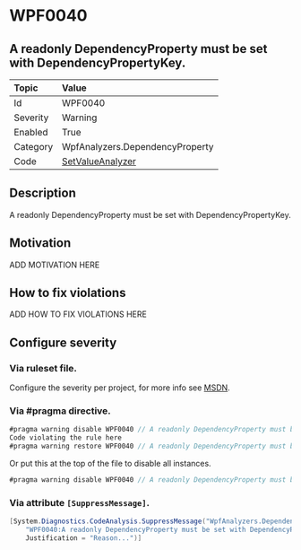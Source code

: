 # WPF0040
## A readonly DependencyProperty must be set with DependencyPropertyKey.

| Topic    | Value
| :--      | :--
| Id       | WPF0040
| Severity | Warning
| Enabled  | True
| Category | WpfAnalyzers.DependencyProperty
| Code     | [SetValueAnalyzer](https://github.com/DotNetAnalyzers/WpfAnalyzers/blob/master/WpfAnalyzers/Analyzers/SetValueAnalyzer.cs)

## Description

A readonly DependencyProperty must be set with DependencyPropertyKey.

## Motivation

ADD MOTIVATION HERE

## How to fix violations

ADD HOW TO FIX VIOLATIONS HERE

<!-- start generated config severity -->
## Configure severity

### Via ruleset file.

Configure the severity per project, for more info see [MSDN](https://msdn.microsoft.com/en-us/library/dd264949.aspx).

### Via #pragma directive.
```C#
#pragma warning disable WPF0040 // A readonly DependencyProperty must be set with DependencyPropertyKey.
Code violating the rule here
#pragma warning restore WPF0040 // A readonly DependencyProperty must be set with DependencyPropertyKey.
```

Or put this at the top of the file to disable all instances.
```C#
#pragma warning disable WPF0040 // A readonly DependencyProperty must be set with DependencyPropertyKey.
```

### Via attribute `[SuppressMessage]`.

```C#
[System.Diagnostics.CodeAnalysis.SuppressMessage("WpfAnalyzers.DependencyProperty", 
    "WPF0040:A readonly DependencyProperty must be set with DependencyPropertyKey.", 
    Justification = "Reason...")]
```
<!-- end generated config severity -->